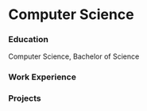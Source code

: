 # Computer Science

### Education
Computer Science, Bachelor of Science

### Work Experience

### Projects
